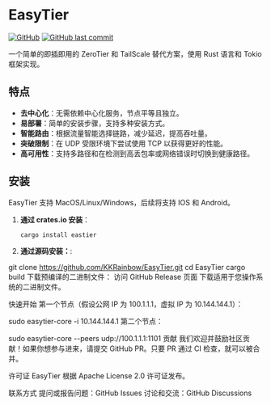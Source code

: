 # EasyTier

[![GitHub](https://img.shields.io/github/license/KKRainbow/EasyTier)](https://github.com/KKRainbow/EasyTier/blob/main/LICENSE)
[![GitHub last commit](https://img.shields.io/github/last-commit/KKRainbow/EasyTier)](https://github.com/KKRainbow/EasyTier/commits/main)

一个简单的即插即用的 ZeroTier 和 TailScale 替代方案，使用 Rust 语言和 Tokio 框架实现。

## 特点

- **去中心化**：无需依赖中心化服务，节点平等且独立。
- **易部署**：简单的安装步骤，支持多种安装方式。
- **智能路由**：根据流量智能选择链路，减少延迟，提高吞吐量。
- **突破限制**：在 UDP 受限环境下尝试使用 TCP 以获得更好的性能。
- **高可用性**：支持多路径和在检测到高丢包率或网络错误时切换到健康路径。

## 安装

EasyTier 支持 MacOS/Linux/Windows，后续将支持 IOS 和 Android。

1. **通过 crates.io 安装**：
   ```sh
   cargo install eastier
   ```
2. **通过源码安装：**:

git clone https://github.com/KKRainbow/EasyTier.git
cd EasyTier
cargo build
下载预编译的二进制文件：
访问 GitHub Release 页面 下载适用于您操作系统的二进制文件。

快速开始
第一个节点（假设公网 IP 为 100.1.1.1，虚拟 IP 为 10.144.144.1）：

sudo easytier-core -i 10.144.144.1
第二个节点：

sudo easytier-core --peers udp://100.1.1.1:1101
贡献
我们欢迎并鼓励社区贡献！如果你想参与进来，请提交 GitHub PR。只要 PR 通过 CI 检查，就可以被合并。

许可证
EasyTier 根据 Apache License 2.0 许可证发布。

联系方式
提问或报告问题：GitHub Issues
讨论和交流：GitHub Discussions
